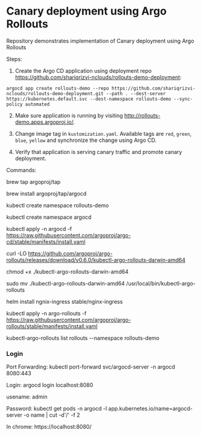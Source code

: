 # Canary deployment using Argo Rollouts

Repository demonstrates implementation of Canary deployment using Argo Rollouts

Steps:

1. Create the Argo CD application using deployment repo https://github.com/shariqrizvi-nclouds/rollouts-demo-deployment: 

```
argocd app create rollouts-demo --repo https://github.com/shariqrizvi-nclouds/rollouts-demo-deployment.git --path . --dest-server https://kubernetes.default.svc --dest-namespace rollouts-demo --sync-policy automated
```

2. Make sure application is running by visiting http://rollouts-demo.apps.argoproj.io/.

3. Change image tag in `kustomization.yaml`. Available tags are `red`, `green`, `blue`, `yellow` and synchronize the change using Argo CD.

4. Verify that application is serving canary traffic and promote canary deployment.


Commands:

brew tap argoproj/tap

brew install argoproj/tap/argocd

kubectl create namespace rollouts-demo

kubectl create namespace argocd 

kubectl apply -n argocd -f https://raw.githubusercontent.com/argoproj/argo-cd/stable/manifests/install.yaml

curl -LO https://github.com/argoproj/argo-rollouts/releases/download/v0.6.0/kubectl-argo-rollouts-darwin-amd64

chmod +x ./kubectl-argo-rollouts-darwin-amd64

sudo mv ./kubectl-argo-rollouts-darwin-amd64 /usr/local/bin/kubectl-argo-rollouts

helm install ngnix-ingress stable/nginx-ingress

kubectl apply -n argo-rollouts -f https://raw.githubusercontent.com/argoproj/argo-rollouts/stable/manifests/install.yaml

kubectl-argo-rollouts list rollouts --namespace rollouts-demo

### Login 

Port Forwarding: kubectl port-forward svc/argocd-server -n argocd 8080:443

Login: argocd login localhost:8080

usename: admin

Password: kubectl get pods -n argocd -l app.kubernetes.io/name=argocd-server -o name | cut -d'/' -f 2

In chrome: https://localhost:8080/
